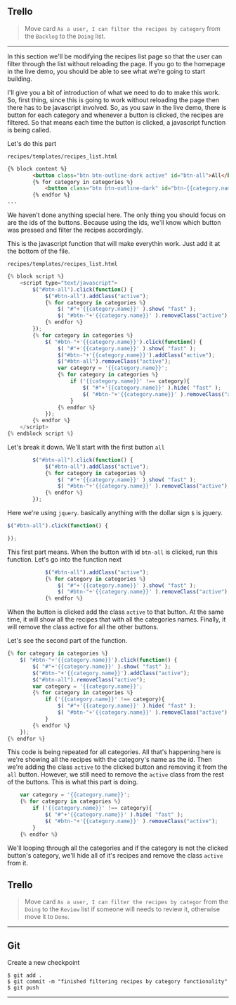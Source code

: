 ## Trello
> Move card `As a user, I can filter the recipes by category` from the `Backlog` to the `Doing` list.
___



In this section we'll be modifying the recipes list page so that the user can filter through the list without reloading the page. If you go to the homepage in the live demo, you should be able to see what we're going to start building.

I'll give you a bit of introduction of what we need to do to make this work. So, first thing, since this is going to work without reloading the page then there has to be javascript involved. So, as you saw in the live demo, there is button for each category and whenever a button is clicked, the recipes are filtered. So that means each time the button is clicked, a javascript function is being called.

Let's do this part 

`recipes/templates/recipes_list.html`
```HTML
{% block content %}
		<button class="btn btn-outline-dark active" id="btn-all">All</button>
		{% for category in categories %}
			<button class="btn btn-outline-dark" id="btn-{{category.name}}">{{category.name}}</button>
		{% endfor %}
...
```

We haven't done anything special here. The only thing you should focus on are the ids of the buttons. Because using the ids, we'll know which button was pressed and filter the recipes accordingly.


This is the javascript function that will make everythin work. Just add it at the bottom of the file.

`recipes/templates/recipes_list.html`
```js
{% block script %}
	<script type="text/javascript">
		$("#btn-all").click(function() {
			$("#btn-all").addClass("active");
			{% for category in categories %}
				$( "#"+'{{category.name}}' ).show( "fast" );
				$( "#btn-"+'{{category.name}}' ).removeClass("active");
			{% endfor %}
		});
		{% for category in categories %}
			$( "#btn-"+'{{category.name}}').click(function() {
				$( "#"+'{{category.name}}' ).show( "fast" );
				$("#btn-"+'{{category.name}}').addClass("active");
				$("#btn-all").removeClass("active");
				var category = '{{category.name}}';
				{% for category in categories %}
					if ('{{category.name}}' !== category){
						$( "#"+'{{category.name}}' ).hide( "fast" );
						$( "#btn-"+'{{category.name}}' ).removeClass("active");
					}
				{% endfor %}
			});
		{% endfor %}
	</script>
{% endblock script %}
```

Let's break it down. We'll start with the first button `all`
```js
		$("#btn-all").click(function() {
			$("#btn-all").addClass("active");
			{% for category in categories %}
				$( "#"+'{{category.name}}' ).show( "fast" );
				$( "#btn-"+'{{category.name}}' ).removeClass("active");
			{% endfor %}
		});
```

Here we're using `jquery`. basically anything with the dollar sign `$` is jquery. 

```js
$("#btn-all").click(function() {

});
```

This first part means. When the button with id `btn-all` is clicked, run this function. Let's go into the function next

```js
			$("#btn-all").addClass("active");
			{% for category in categories %}
				$( "#"+'{{category.name}}' ).show( "fast" );
				$( "#btn-"+'{{category.name}}' ).removeClass("active");
			{% endfor %}
```

When the button is clicked add the class `active` to that button. At the same time, it will show all the recipes that with all the categories names. Finally, it will remove the class active for all the other buttons.


Let's see the second part of the function.

```js
{% for category in categories %}
	$( "#btn-"+'{{category.name}}').click(function() {
		$( "#"+'{{category.name}}' ).show( "fast" );
		$("#btn-"+'{{category.name}}').addClass("active");
		$("#btn-all").removeClass("active");
		var category = '{{category.name}}';
		{% for category in categories %}
			if ('{{category.name}}' !== category){
				$( "#"+'{{category.name}}' ).hide( "fast" );
				$( "#btn-"+'{{category.name}}' ).removeClass("active");
			}
		{% endfor %}
	});
{% endfor %}
```

This code is being repeated for all categories. All that's happening here is we're showing all the recipes with the category's name as the id. Then we're adding the class `active` to the clicked button and removing it from the `all` button. However, we still need to remove the `active` class from the rest of the buttons. This is what this part is doing.

```js
	var category = '{{category.name}}';
	{% for category in categories %}
		if ('{{category.name}}' !== category){
			$( "#"+'{{category.name}}' ).hide( "fast" );
			$( "#btn-"+'{{category.name}}' ).removeClass("active");
		}
	{% endfor %}
```

We'll looping through all the categories and if the category is not the clicked button's category, we'll hide all of it's recipes and remove the class `active` from it.


## Trello
> Move card `As a user, I can filter the recipes by categor` from the `Doing` to the `Review` list if someone will needs to review it, otherwise move it to `Done`.
___

## Git

Create a new checkpoint

```shell
$ git add .
$ git commit -m "finished filtering recipes by category functionality"
$ git push
```
___

